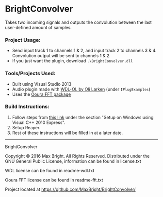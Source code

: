 BrightConvolver
===============

Takes two incoming signals and outputs the convolution between the last user-defined amount of samples.

### Project Usage:
- Send input track 1 to channels 1 & 2, and input track 2 to channels 3 & 4. Convolution output will be 
sent to channels 1 & 2.
- If you just want the plugin, download `.\BrightConvolver.dll`

### Tools/Projects Used:
- Built using Visual Studio 2013
- Audio plugin made with [WDL-OL by Oli Larken](https://github.com/olilarkin/wdl-ol) (under `IPlugExamples`)
- Uses the [Ooura FFT package](http://www.kurims.kyoto-u.ac.jp/~ooura/fft.html)

### Build Instructions:
1. Follow steps from [this link](http://www.martin-finke.de/blog/articles/audio-plugins-002-setting-up-wdl-ol/) 
under the section "Setup on Windows using Visual C++ 2010 Express".
2. Setup Reaper.
3. Rest of these instructions will be filled in at a later date.


-------------------------------------------------------------------------------

BrightConvolver

Copyright &copy; 2016 Max Bright. All Rights Reserved.
Distributed under the GNU General Public License, information can be found in license.txt

WDL license can be found in readme-wdl.txt

Ooura FFT license can be found in readme-fft.txt

Project located at <https://github.com/MaxBright/BrightConvolver/>
